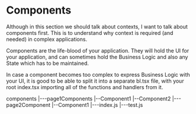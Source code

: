 # Components
Although in this section we should talk about contexts, I want to talk about components first. This is to understand why context is required (and needed) in complex applications.

Components are the life-blood of your application. They will hold the UI for your application, and can sometimes hold the Business Logic and also any State which has to be maintained.

In case a component becomes too complex to express Business Logic with your UI, it is good to be able to split it into a separate bl.tsx file, with your root index.tsx importing all of the functions and handlers from it.

components
|---page1Components
        |--Component1
        |--Component2
|---page2Component
        |--Component1
               |---index.js
               |---test.js